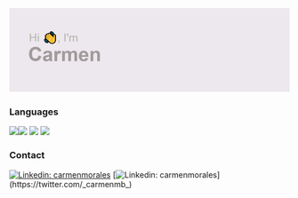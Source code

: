 ![](header.png)

### Languages

![](https://img.shields.io/badge/-python-white.svg)![](https://img.shields.io/badge/-java-white.svg)
![](https://img.shields.io/badge/-kotlin-white.svg)
![](https://img.shields.io/badge/-php-white.svg)


### Contact
[![Linkedin: carmenmorales](https://img.shields.io/badge/-linkedin-blue?style=flat-square&logo=Linkedin&logoColor=white&link=https://www.linkedin.com/in/carmenmoralesbonet/)](https://www.linkedin.com/in/carmenmoralesbonet/)
[![Linkedin: carmenmorales](https://img.shields.io/badge/-twitter-blue?style=flat-square&logo=Twitter&logoColor=white&link=https://twitter.com/_carmenmb_)](https://twitter.com/_carmenmb_)
